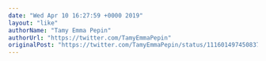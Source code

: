 ```yaml
---
date: "Wed Apr 10 16:27:59 +0000 2019"
layout: "like"
authorName: "Tamy Emma Pepin"
authorUrl: "https://twitter.com/TamyEmmaPepin"
originalPost: "https://twitter.com/TamyEmmaPepin/status/1116014974508371971"
---
```

